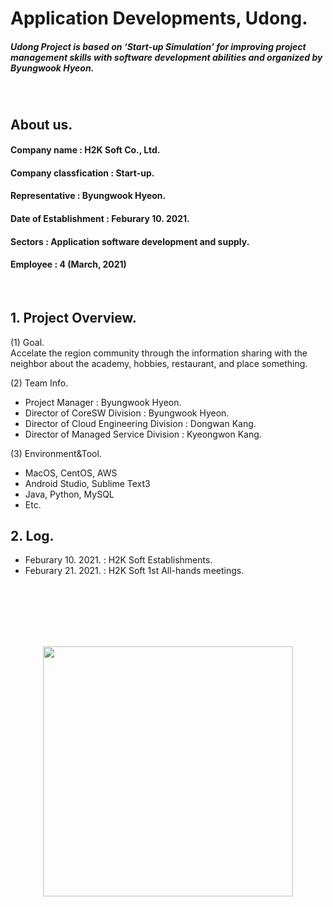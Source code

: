 # Application Developments, Udong.
##### Udong Project is based on ‘Start-up Simulation’ for improving project management skills with software development abilities and organized by Byungwook Hyeon.
<br>

## About us.
#### Company name : H2K Soft Co., Ltd.
#### Company classfication : Start-up.
#### Representative : Byungwook Hyeon.
#### Date of Establishment : Feburary 10. 2021.
#### Sectors : Application software development and supply.
#### Employee : 4 (March, 2021)
<br>

## 1. Project Overview.
(1) Goal.
<br>Accelate the region community through the information sharing with the neighbor about the academy, hobbies, restaurant, and place something.

(2) Team Info.
- Project Manager : Byungwook Hyeon.
- Director of CoreSW Division : Byungwook Hyeon.
- Director of Cloud Engineering Division : Dongwan Kang.
- Director of Managed Service Division : Kyeongwon Kang.

(3) Environment&Tool.
- MacOS, CentOS, AWS
- Android Studio, Sublime Text3
- Java, Python, MySQL
- Etc.

## 2. Log.
- Feburary 10. 2021. : H2K Soft Establishments.
- Feburary 21. 2021. : H2K Soft 1st All-hands meetings.

<br><br><br><br><br>
<p align="center"><img src="https://github.com/mornadina13/Udong/blob/main/CI/CI.png" witdh="700" height="400" /></p>
